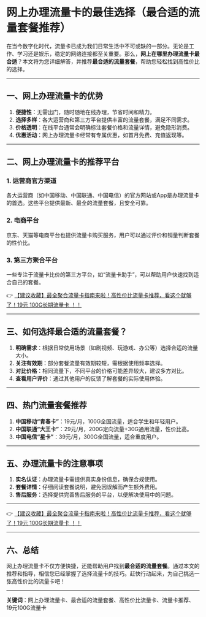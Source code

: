 # 网上办理流量卡的最佳选择（最合适的流量套餐推荐）

在当今数字化时代，流量卡已成为我们日常生活中不可或缺的一部分。无论是工作、学习还是娱乐，稳定的网络连接都至关重要。那么，**网上在哪里办理流量卡最合适**？本文将为您详细解答，并推荐**最合适的流量套餐**，帮助您轻松找到高性价比的选择。

---

## 一、网上办理流量卡的优势

1. **便捷性**：无需出门，随时随地在线办理，节省时间和精力。  
2. **选择多样**：各大运营商和第三方平台提供丰富的流量套餐，满足不同需求。  
3. **价格透明**：在线平台通常会明确标注套餐价格和流量详情，避免隐形消费。  
4. **优惠活动**：网上办理流量卡经常有专属优惠，如首月免费、充值返现等。

---

## 二、网上办理流量卡的推荐平台

### 1. 运营商官方渠道  
各大运营商（如中国移动、中国联通、中国电信）的官方网站或App是办理流量卡的首选。这些平台提供最新、最全的流量套餐，且安全可靠。

### 2. 电商平台  
京东、天猫等电商平台也提供流量卡购买服务，用户可以通过评价和销量判断套餐的性价比。

### 3. 第三方聚合平台  
一些专注于流量卡比价的第三方平台，如“流量卡助手”，可以帮助用户快速找到适合自己的套餐。

👉 [【建议收藏】最全聚合流量卡指南来啦！高性价比流量卡推荐，看这个就够了！19元 100G长期流量卡 ！！](https://bit.ly/Liuliangka)

---

## 三、如何选择最合适的流量套餐？

1. **明确需求**：根据日常使用场景（如刷视频、玩游戏、办公等）选择合适的流量大小。  
2. **关注有效期**：部分套餐流量有效期较短，需根据使用频率选择。  
3. **对比价格**：相同流量下，不同平台的价格可能差异较大，建议多方对比。  
4. **查看用户评价**：通过其他用户的反馈了解套餐的实际使用体验。

---

## 四、热门流量套餐推荐

1. **中国移动“青春卡”**：19元/月，100G全国流量，适合学生和年轻用户。  
2. **中国联通“大王卡”**：29元/月，200G定向流量+30G通用流量，性价比高。  
3. **中国电信“星卡”**：39元/月，300G全国流量，适合重度用户。

---

## 五、办理流量卡的注意事项

1. **实名认证**：办理流量卡需提供真实身份信息，确保合规使用。  
2. **套餐详情**：仔细阅读套餐说明，避免因误解而产生额外费用。  
3. **售后服务**：选择提供完善售后服务的平台，以便解决使用中的问题。

---

👉 [【建议收藏】最全聚合流量卡指南来啦！高性价比流量卡推荐，看这个就够了！19元 100G长期流量卡 ！！](https://bit.ly/Liuliangka)

---

## 六、总结

网上办理流量卡不仅方便快捷，还能帮助用户找到**最合适的流量套餐**。通过本文的推荐和指导，相信您已经掌握了选择流量卡的技巧。赶快行动起来，为自己挑选一张高性价比的流量卡吧！

---

**关键词**：网上办理流量卡、最合适的流量套餐、高性价比流量卡、流量卡推荐、19元100G流量卡